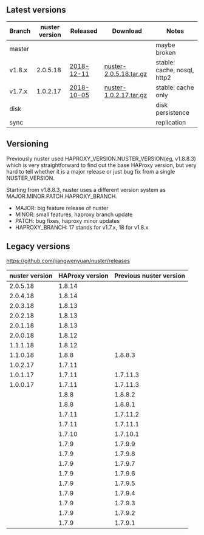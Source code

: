 
## Latest versions

Branch | nuster version | Released        | Download                    | Notes
------ | -------------- | --------        | --------                    | -----
master |                |                 |                             | maybe broken
v1.8.x | 2.0.5.18       | [2018-12-11][3] | [nuster-2.0.5.18.tar.gz][4] | stable: cache, nosql, http2
v1.7.x | 1.0.2.17       | [2018-10-05][5] | [nuster-1.0.2.17.tar.gz][6] | stable: cache only
disk   |                |                 |                             | disk persistence
sync   |                |                 |                             | replication

[1]:https://github.com/jiangwenyuan/nuster/releases/tag/v2.0.5.18
[2]:https://github.com/jiangwenyuan/nuster/releases/download/v2.0.5.18/nuster-2.0.5.18.tar.gz
[3]:https://github.com/jiangwenyuan/nuster/releases/tag/v2.0.5.18
[4]:https://github.com/jiangwenyuan/nuster/releases/download/v2.0.5.18/nuster-2.0.5.18.tar.gz
[5]:https://github.com/jiangwenyuan/nuster/releases/tag/v1.0.2.17
[6]:https://github.com/jiangwenyuan/nuster/releases/download/v1.0.2.17/nuster-1.0.2.17.tar.gz

## Versioning

Previously nuster used HAPROXY_VERSION.NUSTER_VERSION(eg, v1.8.8.3) which is very straightforward to find out the base HAProxy version, but very hard to tell whether it is a major release or just bug fix from a single NUSTER_VERSION.

Starting from v1.8.8.3, nuster uses a different version system as MAJOR.MINOR.PATCH.HAPROXY_BRANCH.

* MAJOR: big feature release of nuster
* MINOR: small features, haproxy branch update
* PATCH: bug fixes, haproxy minor updates
* HAPROXY_BRANCH: 17 stands for v1.7.x, 18 for v1.8.x

## Legacy versions

https://github.com/jiangwenyuan/nuster/releases

| nuster version | HAProxy version | Previous nuster version
| -------------- | --------------- | ------------------
| 2.0.5.18       | 1.8.14          |
| 2.0.4.18       | 1.8.14          |
| 2.0.3.18       | 1.8.13          |
| 2.0.2.18       | 1.8.13          |
| 2.0.1.18       | 1.8.13          |
| 2.0.0.18       | 1.8.12          |
| 1.1.1.18       | 1.8.12          |
| 1.1.0.18       | 1.8.8           | 1.8.8.3
| 1.0.2.17       | 1.7.11          |
| 1.0.1.17       | 1.7.11          | 1.7.11.3
| 1.0.0.17       | 1.7.11          | 1.7.11.3
|                | 1.8.8           | 1.8.8.2
|                | 1.8.8           | 1.8.8.1
|                | 1.7.11          | 1.7.11.2
|                | 1.7.11          | 1.7.11.1
|                | 1.7.10          | 1.7.10.1
|                | 1.7.9           | 1.7.9.9
|                | 1.7.9           | 1.7.9.8
|                | 1.7.9           | 1.7.9.7
|                | 1.7.9           | 1.7.9.6
|                | 1.7.9           | 1.7.9.5
|                | 1.7.9           | 1.7.9.4
|                | 1.7.9           | 1.7.9.3
|                | 1.7.9           | 1.7.9.2
|                | 1.7.9           | 1.7.9.1

